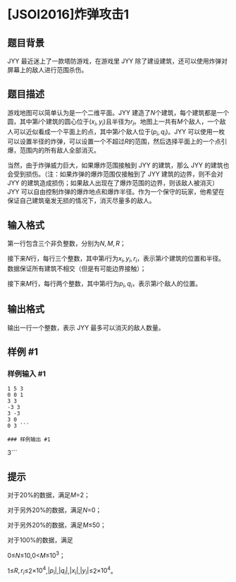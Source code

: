 # [JSOI2016]炸弹攻击1

## 题目背景

JYY 最近迷上了一款塔防游戏，在游戏里 JYY 除了建设建筑，还可以使用炸弹对屏幕上的敌人进行范围杀伤。

## 题目描述

游戏地图可以简单认为是一个二维平面。JYY 建造了$N$个建筑，每个建筑都是一个圆，其中第$i$个建筑的圆心位于$(x_i,y_i)$且半径为$r_i$。地图上一共有$M$个敌人，一个敌人可以近似看成一个平面上的点，其中第$i$个敌人位于$(p_i,q_i)$。JYY 可以使用一枚可以设置半径的炸弹，可以设置一个不超过$R$的范围，然后选择平面上的一个点引爆，范围内的所有敌人全部消灭。

当然，由于炸弹威力巨大，如果爆炸范围接触到 JYY 的建筑，那么 JYY 的建筑也会受到损伤。（注：如果炸弹的爆炸范围仅接触到了 JYY 建筑的边界，则不会对 JYY 的建筑造成损伤；如果敌人出现在了爆炸范围的边界，则该敌人被消灭）JYY 可以自由控制炸弹的爆炸地点和爆炸半径。作为一个保守的玩家，他希望在保证自己建筑毫发无损的情况下，消灭尽量多的敌人。

## 输入格式

第一行包含三个非负整数，分别为$N,M,R$；

接下来$N$行，每行三个整数，其中第$i$行为$x_i,y_i,r_i$，表示第$i$个建筑的位置和半径。数据保证所有建筑不相交（但是有可能边界接触）；

接下来$M$行，每行两个整数，其中第$i$行为$p_i,q_i$，表示第$i$个敌人的位置。

## 输出格式

输出一行一个整数，表示 JYY 最多可以消灭的敌人数量。

## 样例 #1

### 样例输入 #1
```
1 5 3
0 0 1
3 3
-3 3
3 -3
3 0
0 3 ```

### 样例输出 #1

```
3```

## 提示

对于$20$%的数据，满足$M$$=$$2$；

对于另外$20$%的数据，满足$N$$=$$0$；

对于另外$20$%的数据，满足$M$$\leq$$50$；

对于$100$%的数据，满足

$0$$\leq$$N$$\leq$$10$$,$$0$$<$$M$$\leq$$10^3$；

$1$$\leq$$R,r_i$$\leq$$2$$\times$$10^4$$,$$|p_i|$$,$$|q_i|$$,$$|x_i|$$,$$|y_i|$$\leq$$2$$\times$$10^4$。

